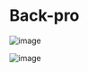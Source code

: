 # Back-pro
![image](https://user-images.githubusercontent.com/120393460/212241765-d9c28c9e-4b57-4cb4-84d1-4b64bf985789.png)

![image](https://user-images.githubusercontent.com/120393460/212242754-1740ff7f-494f-49c2-9754-2ea51db3054d.png)

  
